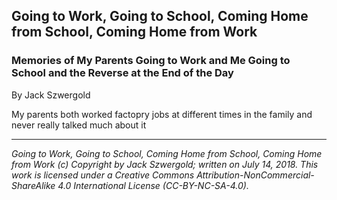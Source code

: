 ## Going to Work, Going to School, Coming Home from School, Coming Home from Work
### Memories of My Parents Going to Work and Me Going to School and the Reverse at the End of the Day

By Jack Szwergold

My parents both worked factopry jobs at different times in the family and never really talked much about it

***

*Going to Work, Going to School, Coming Home from School, Coming Home from Work (c) Copyright by Jack Szwergold; written on July 14, 2018. This work is licensed under a Creative Commons Attribution-NonCommercial-ShareAlike 4.0 International License (CC-BY-NC-SA-4.0).*